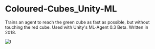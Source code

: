 # Coloured-Cubes_Unity-ML
Trains an agent to reach the green cube as fast as possible, but without touching the red cube. Used with Unity's ML-Agent 0.3 Beta. Written in 2018.

![l](https://github.com/DanielW-Hart/Coloured-Cubes_Unity-ML/blob/master/Screenshot.PNG)
